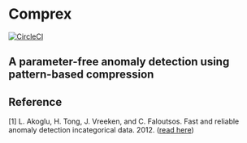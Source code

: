 # Comprex

[![CircleCI](https://circleci.com/gh/HamedMP/CompreX.svg?style=svg)](https://circleci.com/gh/HamedMP/CompreX)

A parameter-free anomaly detection using pattern-based compression
---



## Reference

[1] L. Akoglu, H. Tong, J. Vreeken, and C. Faloutsos. Fast and reliable anomaly detection incategorical data. 2012. ([read here](./resources/fast-anomaly.pdf))

